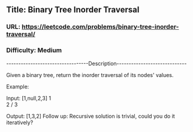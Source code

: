 ## Title: Binary Tree Inorder Traversal

### URL: https://leetcode.com/problems/binary-tree-inorder-traversal/
### Difficulty: Medium

----------------------------------Description-----------------------------

Given a binary tree, return the inorder traversal of its nodes' values.

Example:

Input: [1,null,2,3]
   1
    \
     2
    /
   3

Output: [1,3,2]
Follow up: Recursive solution is trivial, could you do it iteratively?
